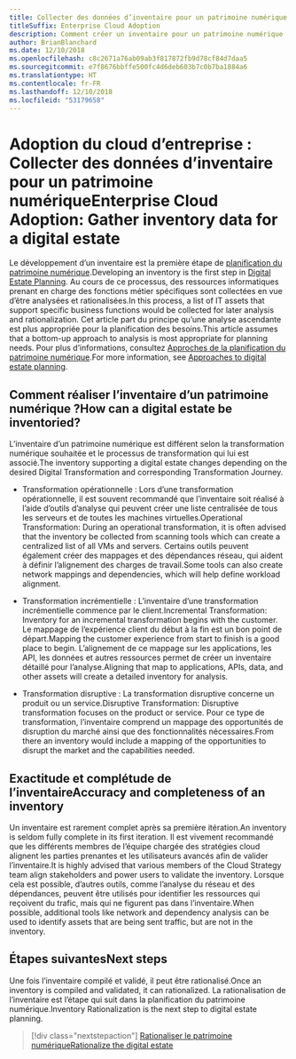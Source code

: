 ```yaml
---
title: Collecter des données d’inventaire pour un patrimoine numérique
titleSuffix: Enterprise Cloud Adoption
description: Comment créer un inventaire pour un patrimoine numérique
author: BrianBlanchard
ms.date: 12/10/2018
ms.openlocfilehash: c8c2671a76ab09ab3f817872fb9d78cf84d7daa5
ms.sourcegitcommit: e7f8676bbffe500fc4d6deb603b7c0b7ba1884a6
ms.translationtype: HT
ms.contentlocale: fr-FR
ms.lasthandoff: 12/10/2018
ms.locfileid: "53179658"
---
```

# <a name="enterprise-cloud-adoption-gather-inventory-data-for-a-digital-estate"></a><span data-ttu-id="df206-103">Adoption du cloud d’entreprise : Collecter des données d’inventaire pour un patrimoine numérique</span><span class="sxs-lookup"><span data-stu-id="df206-103">Enterprise Cloud Adoption: Gather inventory data for a digital estate</span></span>

<span data-ttu-id="df206-104">Le développement d’un inventaire est la première étape de [planification du patrimoine numérique](overview.md).</span><span class="sxs-lookup"><span data-stu-id="df206-104">Developing an inventory is the first step in [Digital Estate Planning](overview.md).</span></span> <span data-ttu-id="df206-105">Au cours de ce processus, des ressources informatiques prenant en charge des fonctions métier spécifiques sont collectées en vue d’être analysées et rationalisées.</span><span class="sxs-lookup"><span data-stu-id="df206-105">In this process, a list of IT assets that support specific business functions would be collected for later analysis and rationalization.</span></span> <span data-ttu-id="df206-106">Cet article part du principe qu’une analyse ascendante est plus appropriée pour la planification des besoins.</span><span class="sxs-lookup"><span data-stu-id="df206-106">This article assumes that a bottom-up approach to analysis is most appropriate for planning needs.</span></span> <span data-ttu-id="df206-107">Pour plus d’informations, consultez [Approches de la planification du patrimoine numérique](./approach.md).</span><span class="sxs-lookup"><span data-stu-id="df206-107">For more information, see [Approaches to digital estate planning](./approach.md).</span></span>

## <a name="how-can-a-digital-estate-be-inventoried"></a><span data-ttu-id="df206-108">Comment réaliser l’inventaire d’un patrimoine numérique ?</span><span class="sxs-lookup"><span data-stu-id="df206-108">How can a digital estate be inventoried?</span></span>

<span data-ttu-id="df206-109">L’inventaire d’un patrimoine numérique est différent selon la transformation numérique souhaitée et le processus de transformation qui lui est associé.</span><span class="sxs-lookup"><span data-stu-id="df206-109">The inventory supporting a digital estate changes depending on the desired Digital Transformation and corresponding Transformation Journey.</span></span>

- <span data-ttu-id="df206-110">Transformation opérationnelle : Lors d’une transformation opérationnelle, il est souvent recommandé que l’inventaire soit réalisé à l’aide d’outils d’analyse qui peuvent créer une liste centralisée de tous les serveurs et de toutes les machines virtuelles.</span><span class="sxs-lookup"><span data-stu-id="df206-110">Operational Transformation: During an operational transformation, it is often advised that the inventory be collected from scanning tools which can create a centralized list of all VMs and servers.</span></span> <span data-ttu-id="df206-111">Certains outils peuvent également créer des mappages et des dépendances réseau, qui aident à définir l’alignement des charges de travail.</span><span class="sxs-lookup"><span data-stu-id="df206-111">Some tools can also create network mappings and dependencies, which will help define workload alignment.</span></span>

- <span data-ttu-id="df206-112">Transformation incrémentielle : L’inventaire d’une transformation incrémentielle commence par le client.</span><span class="sxs-lookup"><span data-stu-id="df206-112">Incremental Transformation: Inventory for an incremental transformation begins with the customer.</span></span> <span data-ttu-id="df206-113">Le mappage de l’expérience client du début à la fin est un bon point de départ.</span><span class="sxs-lookup"><span data-stu-id="df206-113">Mapping the customer experience from start to finish is a good place to begin.</span></span> <span data-ttu-id="df206-114">L’alignement de ce mappage sur les applications, les API, les données et autres ressources permet de créer un inventaire détaillé pour l’analyse.</span><span class="sxs-lookup"><span data-stu-id="df206-114">Aligning that map to applications, APIs, data, and other assets will create a detailed inventory for analysis.</span></span>

- <span data-ttu-id="df206-115">Transformation disruptive : La transformation disruptive concerne un produit ou un service.</span><span class="sxs-lookup"><span data-stu-id="df206-115">Disruptive Transformation: Disruptive transformation focuses on the product or service.</span></span> <span data-ttu-id="df206-116">Pour ce type de transformation, l’inventaire comprend un mappage des opportunités de disruption du marché ainsi que des fonctionnalités nécessaires.</span><span class="sxs-lookup"><span data-stu-id="df206-116">From there an inventory would include a mapping of the opportunities to disrupt the market and the capabilities needed.</span></span>

## <a name="accuracy-and-completeness-of-an-inventory"></a><span data-ttu-id="df206-117">Exactitude et complétude de l’inventaire</span><span class="sxs-lookup"><span data-stu-id="df206-117">Accuracy and completeness of an inventory</span></span>

<span data-ttu-id="df206-118">Un inventaire est rarement complet après sa première itération.</span><span class="sxs-lookup"><span data-stu-id="df206-118">An inventory is seldom fully complete in its first iteration.</span></span> <span data-ttu-id="df206-119">Il est vivement recommandé que les différents membres de l’équipe chargée des stratégies cloud alignent les parties prenantes et les utilisateurs avancés afin de valider l’inventaire.</span><span class="sxs-lookup"><span data-stu-id="df206-119">It is highly advised that various members of the Cloud Strategy team align stakeholders and power users to validate the inventory.</span></span> <span data-ttu-id="df206-120">Lorsque cela est possible, d’autres outils, comme l’analyse du réseau et des dépendances, peuvent être utilisés pour identifier les ressources qui reçoivent du trafic, mais qui ne figurent pas dans l’inventaire.</span><span class="sxs-lookup"><span data-stu-id="df206-120">When possible, additional tools like network and dependency analysis can be used to identify assets that are being sent traffic, but are not in the inventory.</span></span>

## <a name="next-steps"></a><span data-ttu-id="df206-121">Étapes suivantes</span><span class="sxs-lookup"><span data-stu-id="df206-121">Next steps</span></span>

<span data-ttu-id="df206-122">Une fois l’inventaire compilé et validé, il peut être rationalisé.</span><span class="sxs-lookup"><span data-stu-id="df206-122">Once an inventory is compiled and validated, it can rationalized.</span></span> <span data-ttu-id="df206-123">La rationalisation de l’inventaire est l’étape qui suit dans la planification du patrimoine numérique.</span><span class="sxs-lookup"><span data-stu-id="df206-123">Inventory Rationalization is the next step to digital estate planning.</span></span>

> [!div class="nextstepaction"]
> [<span data-ttu-id="df206-124">Rationaliser le patrimoine numérique</span><span class="sxs-lookup"><span data-stu-id="df206-124">Rationalize the digital estate</span></span>](rationalize.md)